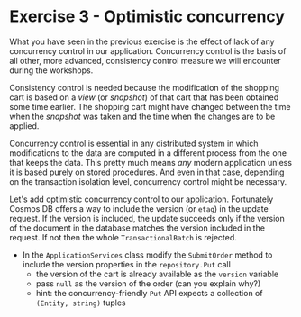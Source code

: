 # Exercise 3 - Optimistic concurrency

What you have seen in the previous exercise is the effect of lack of any concurrency control in our application. Concurrency control is the basis of all other, more advanced, consistency control measure we will encounter during the workshops.

Consistency control is needed because the modification of the shopping cart is based on a *view* (or *snapshot*) of that cart that has been obtained some time earlier. The shopping cart might have changed between the time when the *snapshot* was taken and the time when the changes are to be applied.

Concurrency control is essential in any distributed system in which modifications to the data are computed in a different process from the one that keeps the data. This pretty much means *any* modern application unless it is based purely on stored procedures. And even in that case, depending on the transaction isolation level, concurrency control might be necessary.

Let's add optimistic concurrency control to our application. Fortunately Cosmos DB offers a way to include the version (or `etag`) in the update request. If the version is included, the update succeeds only if the version of the document in the database matches the version included in the request. If not then the whole `TransactionalBatch` is rejected.

- In the `ApplicationServices` class modify the `SubmitOrder` method to include the version properties in the `repository.Put` call
   - the version of the cart is already available as the `version` variable
   - pass `null` as the version of the order (can you explain why?)
   - hint: the concurrency-friendly `Put` API expects a collection of `(Entity, string)` tuples